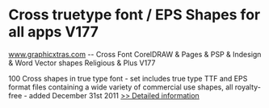 # Cross truetype font / EPS Shapes for all apps V177
www.graphicxtras.com -- Cross Font CorelDRAW & Pages & PSP & Indesign & Word Vector shapes Religious & Plus V177

100 Cross shapes in true type font - set includes true type TTF and EPS format files containing a wide variety of commercial use shapes, all royalty-free - added December 31st 2011
[>> Detailed information](https://secure.shareit.com/shareit/product.html?productid=300498022&affiliateid=200057808)